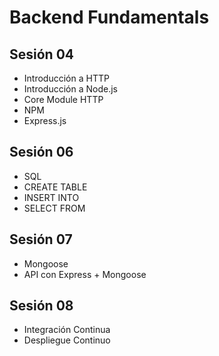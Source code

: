 # Backend Fundamentals

## Sesión 04

* Introducción a HTTP
* Introducción a Node.js
* Core Module HTTP
* NPM
* Express.js

## Sesión 06

  * SQL
  * CREATE TABLE
  * INSERT INTO
  * SELECT FROM

## Sesión 07

  * Mongoose
  * API con Express + Mongoose

## Sesión 08

  * Integración Continua
  * Despliegue Continuo
